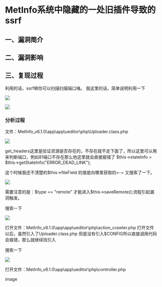 MetInfo系统中隐藏的一处旧插件导致的ssrf
=======================================

一、漏洞简介
------------

二、漏洞影响
------------

三、复现过程
------------

利用的话，ssrf嘛你可以扫描扫描端口咯。 我这里的话，简单说明利用一下

![](/Users/aresx/Documents/VulWiki/.resource/MetInfo系统中一处旧插件导致的ssrf/media/rId24.png)

![](/Users/aresx/Documents/VulWiki/.resource/MetInfo系统中一处旧插件导致的ssrf/media/rId25.png)

### 分析过程

文件：MetInfo\_v6.1.0\\app\\app\\ueditor\\php\\Uploader.class.php

![](/Users/aresx/Documents/VulWiki/.resource/MetInfo系统中一处旧插件导致的ssrf/media/rId27.png)

get\_headers这里是验证资源是否存在的，不存在就不走下面了，所以这里可以用来判断端口，例如81端口不存在那么他这里就会直接报错了
\$this-\>stateInfo = \$this-\>getStateInfo(\"ERROR\_DEAD\_LINK\");

这个时候我还不清楚的\$this-\>fileField 的值是向哪里获取的=-=
又搜索了一下。

![](/Users/aresx/Documents/VulWiki/.resource/MetInfo系统中一处旧插件导致的ssrf/media/rId28.png)

需要注意的是：\$type == \"remote\"
才能进入\$this-\>saveRemote();流程引起漏洞触发。

搜索一下

![](/Users/aresx/Documents/VulWiki/.resource/MetInfo系统中一处旧插件导致的ssrf/media/rId29.png)

打开文件：MetInfo\_v6.1.0\\app\\app\\ueditor\\php\\action\_crawler.php
打开文件以后，虽然引入了Uploader.class.php
但是没有引入\$CONFIG所以直接调用代码会报错，那么就继续找引入

搜索一下

![](/Users/aresx/Documents/VulWiki/.resource/MetInfo系统中一处旧插件导致的ssrf/media/rId30.png)

打开文件：MetInfo\_v6.1.0\\app\\app\\ueditor\\php\\controller.php

image
